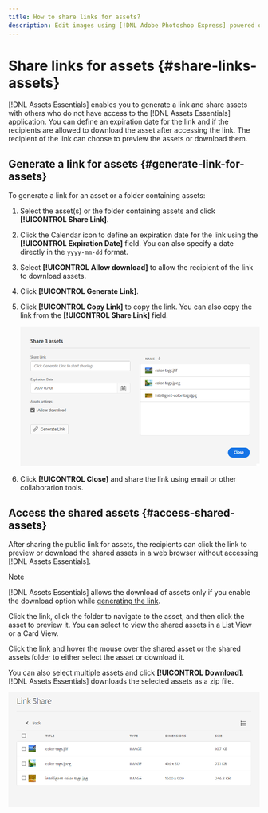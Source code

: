 ```yaml
---
title: How to share links for assets?
description: Edit images using [!DNL Adobe Photoshop Express] powered options and save updated images as versions.
---
```


# Share links for assets {#share-links-assets}

[!DNL Assets Essentials] enables you to generate a link and share assets with others who do not have access to the [!DNL Assets Essentials] application. You can define an expiration date for the link and if the recipients are allowed to download the asset after accessing the link. The recipient of the link can choose to preview the assets or download them.

## Generate a link for assets {#generate-link-for-assets}

To generate a link for an asset or a folder containing assets:

1. Select the asset(s) or the folder containing assets and click **[!UICONTROL Share Link]**.

1. Click the Calendar icon to define an expiration date for the link using the **[!UICONTROL Expiration Date]** field. You can also specify a date directly in the `yyyy-mm-dd` format. 

1. Select **[!UICONTROL Allow download]** to allow the recipient of the link to download assets.

1. Click **[!UICONTROL Generate Link]**.

1. Click **[!UICONTROL Copy Link]** to copy the link. You can also copy the link from the **[!UICONTROL Share Link]** field. 

   ![Option to crop and straighten](assets/share-asset-link.png)

1. Click **[!UICONTROL Close]** and share the link using email or other collaborarion tools.

## Access the shared assets {#access-shared-assets}

After sharing the public link for assets, the recipients can click the link to preview or download the shared assets in a web browser without accessing [!DNL Assets Essentials].

>[!NOTE]
   >
   >[!DNL Assets Essentials] allows the download of assets only if you enable the download option while [generating the link](#share-links-assets).

Click the link, click the folder to navigate to the asset, and then click the asset to preview it. You can select to view the shared assets in a List View or a Card View.

Click the link and hover the mouse over the shared asset or the shared assets folder to either select the asset or download it.

You can also select multiple assets and click **[!UICONTROL Download]**. [!DNL Assets Essentials] downloads the selected assets as a zip file.

![Option to crop and straighten](assets/preview-shared-assets.png)

